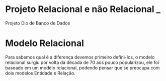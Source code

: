 # Projeto Relacional e não Relacional _
 Projeto Dio de Banco de Dados
<h1>Modelo Relacional</h1>
<p>Para sabemos qual é a diferença devemos primeiro defini-los, o modelo relacional surgiu por volta da década de 70 aos  pouco popularizou, ele foi baseado em um modelo relacional, podendo pensar que se preocupa com dois modelos Entidade e Relação.

